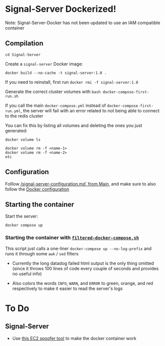# Signal-Server Dockerized!

Note: Signal-Server-Docker has not been updated to use an IAM compatible container

## Compilation

`cd Signal-Server`

Create a `signal-server` Docker image:

```
docker build --no-cache -t signal-server:1.0 .
```

If you need to reinstall, first run `docker rmi -f signal-server:1.0`

Generate the correct cluster volumes with `bash docker-compose-first-run.sh`

If you call the main `docker-compose.yml` instead of `docker-compose-first-run.yml`, the server will fail with an error related to not being able to connect to the redis cluster

You can fix this by listing all volumes and deleting the ones you just generated:

```
docker volume ls

docker volume rm -f <name-1>
docker volume rm -f <name-2>
etc
```

## Configuration

Folllow [/signal-server-configuration.md` from Main](https://github.com/JJTofflemire/Signal-Server/blob/main/docs/signal-server-configuration.md), and make sure to also follow the [Docker configuration](https://github.com/JJTofflemire/Signal-Server/blob/main/docs/signal-server-configuration.md#dockerized-signal-server-documentation)

## Starting the container

Start the server:

```
docker compose up
```

### Starting the container with [`filtered-docker-compose.sh`](filtered-docker-compose.sh)

This script just calls a one-liner `docker-compose up --no-log-prefix` and runs it through some `awk` / `sed` filters

- Currently the long datadog failed html output is the only thing omitted (since it throws 100 lines of code every couple of seconds and provides no useful info)

- Also colors the words `INFO`, `WARN`, and `ERROR` to green, orange, and red respectively to make it easier to read the server's logs

# To Do

## Signal-Server

- Use [this EC2 spoofer tool](https://github.com/lyft/metadataproxy) to make the docker container work